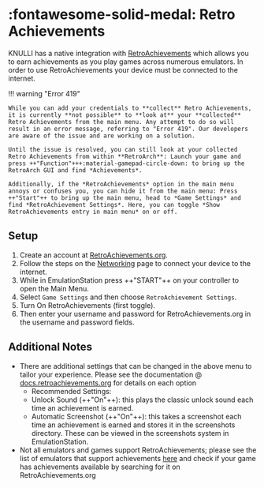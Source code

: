 # :fontawesome-solid-medal: Retro Achievements

KNULLI has a native integration with [RetroAchievements](https://retroachievements.org/) which allows you to earn achievements as you play games across numerous emulators. In order to use RetroAchievements your device must be connected to the internet.

!!! warning "Error 419"

    While you can add your credentials to **collect** Retro Achievements, it is currently **not possible** to **look at** your **collected** Retro Achievements from the main menu. Any attempt to do so will result in an error message, referring to "Error 419". Our developers are aware of the issue and are working on a solution.
    
    Until the issue is resolved, you can still look at your collected Retro Achievements from within **RetroArch**: Launch your game and press ++"Function"+++:material-gamepad-circle-down: to bring up the RetroArch GUI and find *Achievements*.
    
    Additionally, if the *RetroAchievements* option in the main menu annoys or confuses you, you can hide it from the main menu: Press ++"Start"++ to bring up the main menu, head to *Game Settings* and find *RetroAchievement Settings*. Here, you can toggle *Show RetroAchievements entry in main menu* on or off.

## Setup

1. Create an account at [RetroAchievements.org](https://retroachievements.org/).
2. Follow the steps on the [Networking](../../configure/networking) page to connect your device to the internet.
3. While in EmulationStation press ++"START"++ on your controller to open the Main Menu.
4. Select `Game Settings` and then choose `RetroAchievement Settings`.
5. Turn On RetroAchievements (first toggle).
6. Then enter your username and password for RetroAchievements.org in the username and password fields.

## Additional Notes

- There are additional settings that can be changed in the above menu to tailor your experience.  Please see the documentation @ [docs.retroachievements.org](https://docs.retroachievements.org/) for details on each option
    - Recommended Settings:
    - Unlock Sound (++"On"++): this plays the classic unlock sound each time an achievement is earned.
    - Automatic Screenshot (++"On"++): this takes a screenshot each time an achievement is earned and stores it in the screenshots directory.  These can be viewed in the screenshots system in EmulationStation.
- Not all emulators and games support RetroAchievements; please see the list of emulators that support achievements [here](https://docs.retroachievements.org/Emulator-Support-and-Issues/) and check if your game has achievements available by searching for it on RetroAchievements.org
